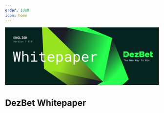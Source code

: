 ```yaml
---
order: 1000
icon: home
---
```

![](/static/headers/DezBet_WhitePaper_ENG_V1.png)

# DezBet Whitepaper
